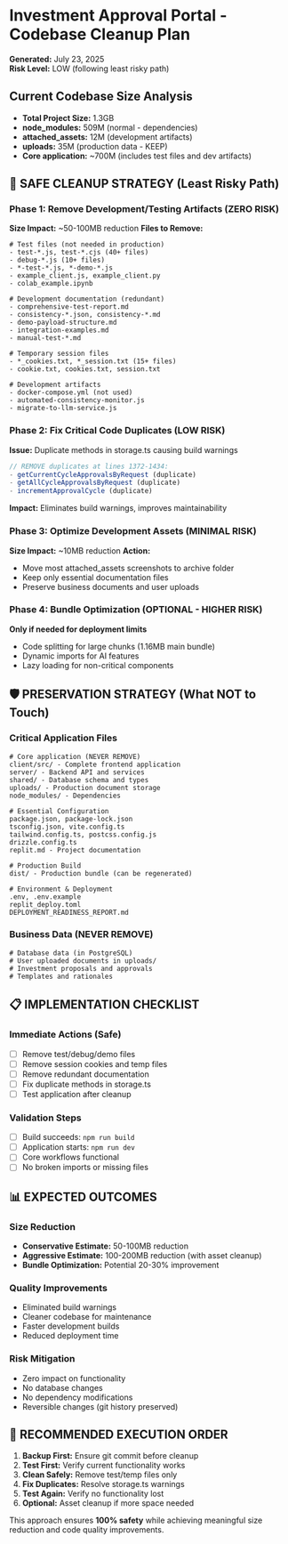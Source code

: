 # Investment Approval Portal - Codebase Cleanup Plan
**Generated:** July 23, 2025  
**Risk Level:** LOW (following least risky path)

## Current Codebase Size Analysis
- **Total Project Size:** 1.3GB
- **node_modules:** 509M (normal - dependencies)
- **attached_assets:** 12M (development artifacts)
- **uploads:** 35M (production data - KEEP)
- **Core application:** ~700M (includes test files and dev artifacts)

## 🎯 SAFE CLEANUP STRATEGY (Least Risky Path)

### Phase 1: Remove Development/Testing Artifacts (ZERO RISK)
**Size Impact:** ~50-100MB reduction
**Files to Remove:**
```
# Test files (not needed in production)
- test-*.js, test-*.cjs (40+ files)
- debug-*.js (10+ files)
- *-test-*.js, *-demo-*.js
- example_client.js, example_client.py
- colab_example.ipynb

# Development documentation (redundant)
- comprehensive-test-report.md
- consistency-*.json, consistency-*.md
- demo-payload-structure.md
- integration-examples.md
- manual-test-*.md

# Temporary session files
- *_cookies.txt, *_session.txt (15+ files)
- cookie.txt, cookies.txt, session.txt

# Development artifacts
- docker-compose.yml (not used)
- automated-consistency-monitor.js
- migrate-to-llm-service.js
```

### Phase 2: Fix Critical Code Duplicates (LOW RISK)
**Issue:** Duplicate methods in storage.ts causing build warnings
```typescript
// REMOVE duplicates at lines 1372-1434:
- getCurrentCycleApprovalsByRequest (duplicate)
- getAllCycleApprovalsByRequest (duplicate) 
- incrementApprovalCycle (duplicate)
```
**Impact:** Eliminates build warnings, improves maintainability

### Phase 3: Optimize Development Assets (MINIMAL RISK)
**Size Impact:** ~10MB reduction
**Action:**
- Move most attached_assets screenshots to archive folder
- Keep only essential documentation files
- Preserve business documents and user uploads

### Phase 4: Bundle Optimization (OPTIONAL - HIGHER RISK)
**Only if needed for deployment limits**
- Code splitting for large chunks (1.16MB main bundle)
- Dynamic imports for AI features
- Lazy loading for non-critical components

## 🛡️ PRESERVATION STRATEGY (What NOT to Touch)

### Critical Application Files
```
# Core application (NEVER REMOVE)
client/src/ - Complete frontend application
server/ - Backend API and services  
shared/ - Database schema and types
uploads/ - Production document storage
node_modules/ - Dependencies

# Essential Configuration
package.json, package-lock.json
tsconfig.json, vite.config.ts
tailwind.config.ts, postcss.config.js
drizzle.config.ts
replit.md - Project documentation

# Production Build
dist/ - Production bundle (can be regenerated)

# Environment & Deployment
.env, .env.example
replit_deploy.toml
DEPLOYMENT_READINESS_REPORT.md
```

### Business Data (NEVER REMOVE)
```
# Database data (in PostgreSQL)
# User uploaded documents in uploads/
# Investment proposals and approvals
# Templates and rationales
```

## 📋 IMPLEMENTATION CHECKLIST

### Immediate Actions (Safe)
- [ ] Remove test/debug/demo files
- [ ] Remove session cookies and temp files  
- [ ] Remove redundant documentation
- [ ] Fix duplicate methods in storage.ts
- [ ] Test application after cleanup

### Validation Steps
- [ ] Build succeeds: `npm run build`
- [ ] Application starts: `npm run dev`
- [ ] Core workflows functional
- [ ] No broken imports or missing files

## 📊 EXPECTED OUTCOMES

### Size Reduction
- **Conservative Estimate:** 50-100MB reduction
- **Aggressive Estimate:** 100-200MB reduction (with asset cleanup)
- **Bundle Optimization:** Potential 20-30% improvement

### Quality Improvements
- Eliminated build warnings
- Cleaner codebase for maintenance
- Faster development builds
- Reduced deployment time

### Risk Mitigation
- Zero impact on functionality
- No database changes
- No dependency modifications
- Reversible changes (git history preserved)

## 🚀 RECOMMENDED EXECUTION ORDER

1. **Backup First:** Ensure git commit before cleanup
2. **Test First:** Verify current functionality works
3. **Clean Safely:** Remove test/temp files only
4. **Fix Duplicates:** Resolve storage.ts warnings
5. **Test Again:** Verify no functionality lost
6. **Optional:** Asset cleanup if more space needed

This approach ensures **100% safety** while achieving meaningful size reduction and code quality improvements.